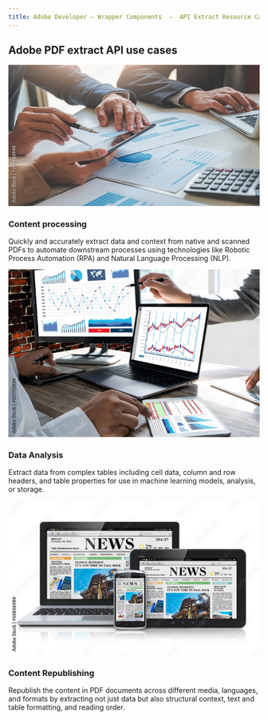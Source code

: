 ```yaml
---
title: Adobe Developer — Wrapper Components  —  API Extract Resource Card
---
```



<TitleBlock slots="heading" theme="lightest" className='titleBlock-align-left'/>

## Adobe PDF extract API use cases


<ResourceCard slots="link, image, heading, text" width="25%" theme='lightest' />

[](use-cases)

![content-processing](../images/content-processing.jpg)

### Content processing

Quickly and accurately extract data and context from native and scanned PDFs to automate downstream processes using technologies like Robotic Process Automation (RPA) and Natural Language Processing (NLP).


<ResourceCard slots="link, image, heading, text" width="25%" theme='lightest' />

[](/use-cases/content-and-data-extraction/data-analysis/)

![data-analysis](../images/data-analysis.jpg)

### Data Analysis

Extract data from complex tables including cell data, column and row headers, and table properties for use in machine learning models, analysis, or storage.


<ResourceCard slots="link, image, heading, text" width="25%" theme='lightest' />

[](/use-cases/content-publishing/)

![content-republishing](../images/content-republishing.jpg)

### Content Republishing

Republish the content in PDF documents across different media, languages, and formats by extracting not just data but also structural context, text and table formatting, and reading order.